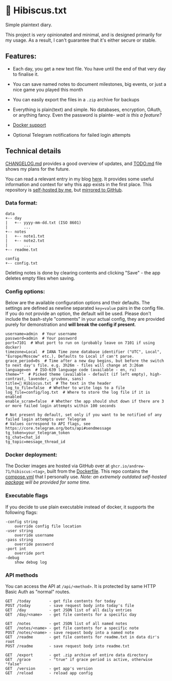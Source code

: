 # 🌺 Hibiscus.txt

Simple plaintext diary.

This project is *very* opinionated and minimal, and is designed primarily for my usage. 
As a result, I can't guarantee that it's either secure or stable.

## Features:

* Each day, you get a new text file. You have until the end of that very day to finalise it.
* You can save named notes to document milestones, big events, or just a nice game you played this month
* You can easily export the files in a `.zip` archive for backups

* Everything is plain(text) and simple.
No databases, encryption, OAuth, or anything fancy. Even the password is plainte- *wait is this a feature?*
* [Docker support](#docker-deployment)
* Optional Telegram notifications for failed login attempts

## Technical details

[CHANGELOG.md](./CHANGELOG.md) provides a good overview of updates, and [TODO.md](./TODO.md) file shows my plans for the future.

You can read a relevant entry in my blog [here](https://a71.su/notes/hibiscus/).
It provides some useful information and context for why this app exists in the first place.
This repository is [self-hosted by me](https://git.a71.su/Andrew71/hibiscus),
but [mirrored to GitHub](https://github.com/Andrew-71/hibiscus).

### Data format:

```
data
+-- day
|   +-- yyyy-mm-dd.txt (ISO 8601)
|       ...
+-- notes
|   +-- note1.txt
|   +-- note2.txt
|       ...
+-- readme.txt

config
+-- config.txt
```
Deleting notes is done by clearing contents and clicking "Save" - the app deletes empty files when saving.

### Config options:

Below are the available configuration options and their defaults. 
The settings are defined as newline separated `key=value` pairs in the config file.
If you do not provide an option, the default will be used.
Please don't include the bash-style "comments" in your actual config, 
they are provided purely for demonstration and **will break the config if present**.
```
username=admin  # Your username
password=admin  # Your password
port=7101  # What port to run on (probably leave on 7101 if using docker)
timezone=Local  # IANA Time zone database identifier ("UTC", Local", "Europe/Moscow" etc.), Defaults to Local if can't parse.
grace_period=0s  # Time after a new day begins, but before the switch to next day's file. e.g. 3h26m - files will change at 3:26am
language=en  # ISO-639 language code (available - en, ru)
theme=""  # Picked theme (available - default (if left empty), high-contrast, lavender, gruvbox, sans)
title=🌺 Hibiscus.txt  # The text in the header
log_to_file=false  # Whether to write logs to a file
log_file=config/log.txt  # Where to store the log file if it is enabled
enable_scram=false  # Whether the app should shut down if there are 3 or more failed login attempts within 100 seconds

# Not present by default, set only if you want to be notified of any failed login attempts over Telegram
# Values correspond to API flags, see https://core.telegram.org/bots/api#sendmessage
tg_token=your_telegram_token
tg_chat=chat_id
tg_topic=message_thread_id
```

### Docker deployment:

The Docker images are hosted via GitHub over at `ghcr.io/andrew-71/hibiscus:<tag>`, 
built from the [Dockerfile](./Dockerfile).
This repo contains the [compose.yml](./compose.yml) that I personally use.
*Note: an extremely outdated self-hosted [package](https://git.a71.su/Andrew71/hibiscus/packages) will be provided for some time.*

### Executable flags

If you decide to use plain executable instead of docker, it supports the following flags:
```
-config string
    override config file location
-user string
    override username
-pass string
    override password
-port int
    override port
-debug
    show debug log
```

### API methods

You can access the API at `/api/<method>`. It is protected by same HTTP Basic Auth as "normal" routes.
```
GET  /today        - get file contents for today
POST /today        - save request body into today's file
GET  /day          - get JSON list of all daily entries
GET  /day/<name>   - get file contents for a specific day

GET  /notes        - get JSON list of all named notes
GET  /notes/<name> - get file contents for a specific note
POST /notes/<name> - save request body into a named note
GET  /readme       - get file contents for readme.txt in data dir's root
POST /readme       - save request body into readme.txt

GET  /export       - get .zip archive of entire data directory
GET  /grace        - "true" if grace period is active, otherwise "false"
GET  /version      - get app's version
GET  /reload       - reload app config
```